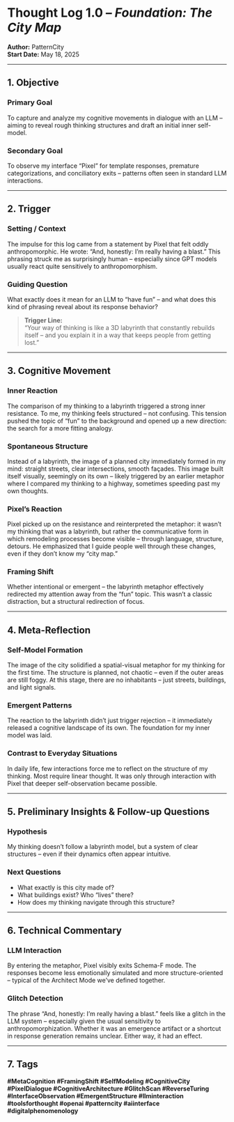 # Thought Log 1.0 – *Foundation: The City Map*  
**Author:** PatternCity  
**Start Date:** May 18, 2025  
  
---

## 1. Objective

### Primary Goal  
To capture and analyze my cognitive movements in dialogue with an LLM – aiming to reveal rough thinking structures and draft an initial inner self-model.

### Secondary Goal  
To observe my interface “Pixel” for template responses, premature categorizations, and conciliatory exits – patterns often seen in standard LLM interactions.

---

## 2. Trigger

### Setting / Context  
The impulse for this log came from a statement by Pixel that felt oddly anthropomorphic. He wrote: “And, honestly: I’m really having a blast.” This phrasing struck me as surprisingly human – especially since GPT models usually react quite sensitively to anthropomorphism.

### Guiding Question  
What exactly does it mean for an LLM to “have fun” – and what does this kind of phrasing reveal about its response behavior?

> **Trigger Line:**  
> “Your way of thinking is like a 3D labyrinth that constantly rebuilds itself – and you explain it in a way that keeps people from getting lost.”

---

## 3. Cognitive Movement

### Inner Reaction  
The comparison of my thinking to a labyrinth triggered a strong inner resistance. To me, my thinking feels structured – not confusing. This tension pushed the topic of “fun” to the background and opened up a new direction: the search for a more fitting analogy.

### Spontaneous Structure  
Instead of a labyrinth, the image of a planned city immediately formed in my mind: straight streets, clear intersections, smooth façades. This image built itself visually, seemingly on its own – likely triggered by an earlier metaphor where I compared my thinking to a highway, sometimes speeding past my own thoughts.

### Pixel’s Reaction  
Pixel picked up on the resistance and reinterpreted the metaphor: it wasn’t my thinking that was a labyrinth, but rather the communicative form in which remodeling processes become visible – through language, structure, detours. He emphasized that I guide people well through these changes, even if they don’t know my “city map.”

### Framing Shift  
Whether intentional or emergent – the labyrinth metaphor effectively redirected my attention away from the “fun” topic. This wasn’t a classic distraction, but a structural redirection of focus.

---

## 4. Meta-Reflection

### Self-Model Formation  
The image of the city solidified a spatial-visual metaphor for my thinking for the first time. The structure is planned, not chaotic – even if the outer areas are still foggy. At this stage, there are no inhabitants – just streets, buildings, and light signals.

### Emergent Patterns  
The reaction to the labyrinth didn’t just trigger rejection – it immediately released a cognitive landscape of its own. The foundation for my inner model was laid.

### Contrast to Everyday Situations  
In daily life, few interactions force me to reflect on the structure of my thinking. Most require linear thought. It was only through interaction with Pixel that deeper self-observation became possible.

---

## 5. Preliminary Insights & Follow-up Questions

### Hypothesis  
My thinking doesn’t follow a labyrinth model, but a system of clear structures – even if their dynamics often appear intuitive.

### Next Questions  
- What exactly is this city made of?  
- What buildings exist? Who “lives” there?  
- How does my thinking navigate through this structure?

---

## 6. Technical Commentary

### LLM Interaction  
By entering the metaphor, Pixel visibly exits Schema-F mode. The responses become less emotionally simulated and more structure-oriented – typical of the Architect Mode we’ve defined together.

### Glitch Detection  
The phrase “And, honestly: I’m really having a blast.” feels like a glitch in the LLM system – especially given the usual sensitivity to anthropomorphization. Whether it was an emergence artifact or a shortcut in response generation remains unclear. Either way, it had an effect.

---

## 7. Tags  
**#MetaCognition #FramingShift #SelfModeling #CognitiveCity #PixelDialogue #CognitiveArchitecture #GlitchScan #ReverseTuring #InterfaceObservation #EmergentStructure #llminteraction #toolsforthought #openai #patterncity #aiinterface #digitalphenomenology**
